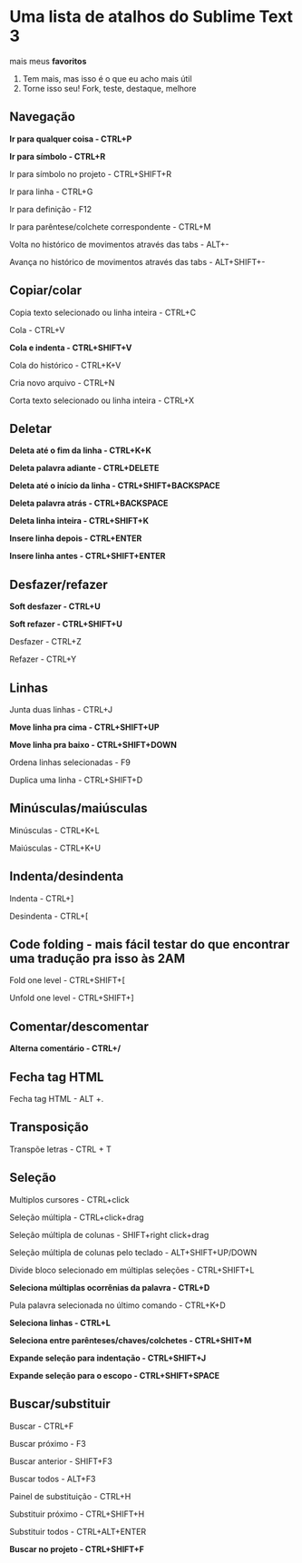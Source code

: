 # Uma lista de atalhos do Sublime Text 3

mais meus **favoritos**

1. Tem mais, mas isso é o que eu acho mais útil
2. Torne isso seu! Fork, teste, destaque, melhore

## Navegação

**Ir para qualquer coisa - CTRL+P**

**Ir para símbolo - CTRL+R**

Ir para símbolo no projeto - CTRL+SHIFT+R

Ir para linha - CTRL+G

Ir para definição - F12

Ir para parêntese/colchete correspondente - CTRL+M

Volta no histórico de movimentos através das tabs - ALT+-

Avança no histórico de movimentos através das tabs - ALT+SHIFT+-

## Copiar/colar

Copia texto selecionado ou linha inteira - CTRL+C

Cola - CTRL+V

**Cola e indenta - CTRL+SHIFT+V**

Cola do histórico - CTRL+K+V

Cria novo arquivo - CTRL+N

Corta texto selecionado ou linha inteira - CTRL+X

## Deletar

**Deleta até o fim da linha - CTRL+K+K**

**Deleta palavra adiante - CTRL+DELETE**

**Deleta até o início da linha - CTRL+SHIFT+BACKSPACE**

**Deleta palavra atrás - CTRL+BACKSPACE**

**Deleta linha inteira - CTRL+SHIFT+K**

**Insere linha depois - CTRL+ENTER**

**Insere linha antes - CTRL+SHIFT+ENTER**

## Desfazer/refazer

**Soft desfazer - CTRL+U**

**Soft refazer - CTRL+SHIFT+U**

Desfazer - CTRL+Z

Refazer - CTRL+Y

## Linhas

Junta duas linhas - CTRL+J

**Move linha pra cima - CTRL+SHIFT+UP**

**Move linha pra baixo - CTRL+SHIFT+DOWN**

Ordena linhas selecionadas - F9

Duplica uma linha - CTRL+SHIFT+D

## Minúsculas/maiúsculas

Minúsculas - CTRL+K+L

Maiúsculas - CTRL+K+U

## Indenta/desindenta

Indenta - CTRL+]

Desindenta - CTRL+[

## Code folding - mais fácil testar do que encontrar uma tradução pra isso às 2AM

Fold one level - CTRL+SHIFT+[

Unfold one level - CTRL+SHIFT+]

## Comentar/descomentar

**Alterna comentário - CTRL+/**

## Fecha tag HTML

Fecha tag HTML - ALT +.

## Transposição

Transpõe letras - CTRL + T

## Seleção

Multiplos cursores - CTRL+click

Seleção múltipla - CTRL+click+drag

Seleção múltipla de colunas - SHIFT+right click+drag

Seleção múltipla de colunas pelo teclado - ALT+SHIFT+UP/DOWN

Divide bloco selecionado em múltiplas seleções - CTRL+SHIFT+L

**Seleciona múltiplas ocorrênias da palavra - CTRL+D**

Pula palavra selecionada no último comando - CTRL+K+D

**Seleciona linhas - CTRL+L**

**Seleciona entre parênteses/chaves/colchetes - CTRL+SHIT+M**

**Expande seleção para indentação - CTRL+SHIFT+J**

**Expande seleção para o escopo - CTRL+SHIFT+SPACE**

## Buscar/substituir

Buscar - CTRL+F

Buscar próximo - F3

Buscar anterior - SHIFT+F3

Buscar todos - ALT+F3

Painel de substituição - CTRL+H

Substituir próximo - CTRL+SHIFT+H

Substituir todos - CTRL+ALT+ENTER

**Buscar no projeto - CTRL+SHIFT+F**